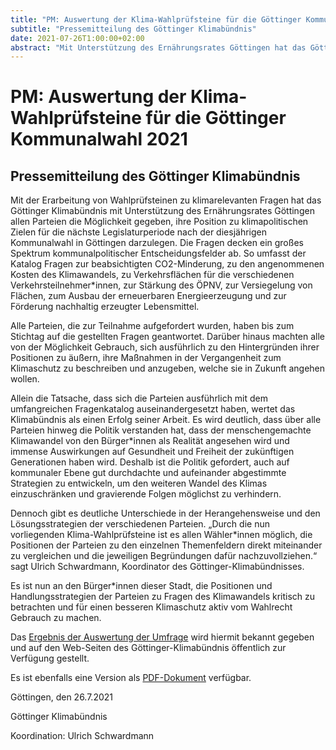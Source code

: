 ```yaml
---
title: "PM: Auswertung der Klima-Wahlprüfsteine für die Göttinger Kommunalwahl 2021"
subtitle: "Pressemitteilung des Göttinger Klimabündnis"
date: 2021-07-26T1:00:00+02:00
abstract: "Mit Unterstützung des Ernährungsrates Göttingen hat das Göttinger Klimabündnis eine Reihe von Fragen zu den klimarelevanten Vorhaben der Parteien für die nächste Legislaturperiode in Göttingen erarbeitet."
---
```

PM: Auswertung der Klima-Wahlprüfsteine für die Göttinger Kommunalwahl 2021
===========================================

Pressemitteilung des Göttinger Klimabündnis
------------------

Mit der Erarbeitung von Wahlprüfsteinen zu klimarelevanten Fragen hat das Göttinger Klimabündnis mit Unterstützung des Ernährungsrates Göttingen allen Parteien die Möglichkeit gegeben, ihre Position zu klimapolitischen Zielen für die nächste Legislaturperiode nach der diesjährigen Kommunalwahl in Göttingen darzulegen. Die Fragen decken ein großes Spektrum kommunalpolitischer Entscheidungsfelder ab. So umfasst der Katalog Fragen zur beabsichtigten CO2-Minderung, zu den angenommenen Kosten des Klimawandels, zu Verkehrsflächen für die verschiedenen Verkehrsteilnehmer*innen, zur Stärkung des ÖPNV, zur Versiegelung von Flächen, zum Ausbau der erneuerbaren Energieerzeugung und zur Förderung nachhaltig erzeugter Lebensmittel.

Alle Parteien, die zur Teilnahme aufgefordert wurden, haben bis zum Stichtag auf die gestellten Fragen geantwortet. Darüber hinaus machten alle von der Möglichkeit Gebrauch, sich ausführlich zu den Hintergründen ihrer Positionen zu äußern, ihre Maßnahmen in der Vergangenheit zum Klimaschutz zu beschreiben und anzugeben, welche sie in Zukunft angehen wollen. 

Allein die Tatsache, dass sich die Parteien ausführlich mit dem umfangreichen Fragenkatalog auseinandergesetzt haben, wertet das Klimabündnis als einen Erfolg seiner Arbeit. Es wird deutlich, dass über alle Parteien hinweg die Politik verstanden hat, dass der menschengemachte Klimawandel von den Bürger*innen als Realität angesehen wird und immense Auswirkungen auf Gesundheit und Freiheit der zukünftigen Generationen haben wird. Deshalb ist die Politik gefordert, auch auf kommunaler Ebene gut durchdachte und aufeinander abgestimmte Strategien zu entwickeln, um den weiteren Wandel des Klimas einzuschränken und gravierende Folgen möglichst zu verhindern.

Dennoch gibt es deutliche Unterschiede in der Herangehensweise und den Lösungsstrategien der verschiedenen Parteien. „Durch die nun vorliegenden Klima-Wahlprüfsteine ist es allen Wähler*innen möglich, die Positionen der Parteien zu den einzelnen Themenfeldern direkt miteinander zu vergleichen und die jeweiligen Begründungen dafür nachzuvollziehen.“ sagt Ulrich Schwardmann, Koordinator des Göttinger-Klimabündnisses.

Es ist nun an den Bürger*innen dieser Stadt, die Positionen und Handlungsstrategien der Parteien zu Fragen des Klimawandels kritisch zu betrachten und für einen besseren Klimaschutz aktiv vom Wahlrecht Gebrauch zu machen.

Das [Ergebnis der Auswertung der Umfrage](http://goettinger-klimabuendnis.de/html/Wahlpruefsteine_Goettingen_2021/20210727-Antworten-Wahlpruefsteine.html) wird hiermit bekannt gegeben und auf den Web-Seiten des
Göttinger-Klimabündnis öffentlich zur Verfügung gestellt. 

Es ist ebenfalls eine Version als [PDF-Dokument](/documents/PM_GöKlimabündnis_20210727.pdf)
verfügbar.

Göttingen, den 26.7.2021 

Göttinger Klimabündnis 

Koordination: Ulrich
Schwardmann
